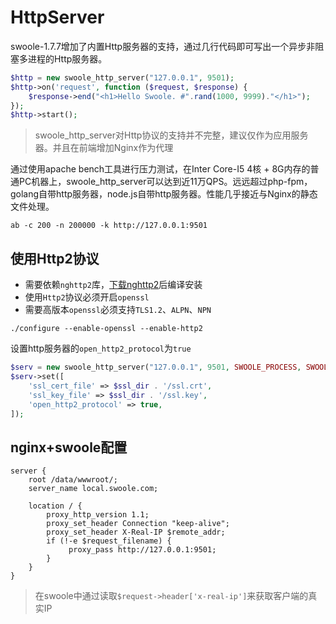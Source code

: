 # HttpServer

swoole-1.7.7增加了内置Http服务器的支持，通过几行代码即可写出一个异步非阻塞多进程的Http服务器。

```php
$http = new swoole_http_server("127.0.0.1", 9501);
$http->on('request', function ($request, $response) {
    $response->end("<h1>Hello Swoole. #".rand(1000, 9999)."</h1>");
});
$http->start();
```

> swoole_http_server对Http协议的支持并不完整，建议仅作为应用服务器。并且在前端增加Nginx作为代理    

通过使用apache bench工具进行压力测试，在Inter Core-I5 4核 + 8G内存的普通PC机器上，swoole_http_server可以达到近11万QPS。远远超过php-fpm，golang自带http服务器，node.js自带http服务器。性能几乎接近与Nginx的静态文件处理。

```shell
ab -c 200 -n 200000 -k http://127.0.0.1:9501
```

使用Http2协议
----
* 需要依赖`nghttp2`库，[下载nghttp2](https://github.com/tatsuhiro-t/nghttp2)后编译安装
* 使用`Http2`协议必须开启`openssl`
* 需要高版本`openssl`必须支持`TLS1.2`、`ALPN`、`NPN`

```shell
./configure --enable-openssl --enable-http2
```

设置http服务器的`open_http2_protocol`为`true`
```php
$serv = new swoole_http_server("127.0.0.1", 9501, SWOOLE_PROCESS, SWOOLE_SOCK_TCP | SWOOLE_SSL);
$serv->set([
    'ssl_cert_file' => $ssl_dir . '/ssl.crt',
    'ssl_key_file' => $ssl_dir . '/ssl.key',
    'open_http2_protocol' => true,
]);
```

nginx+swoole配置
-----
```
server {
    root /data/wwwroot/;
    server_name local.swoole.com;

    location / {
		proxy_http_version 1.1;
		proxy_set_header Connection "keep-alive";
		proxy_set_header X-Real-IP $remote_addr;
        if (!-e $request_filename) {
             proxy_pass http://127.0.0.1:9501;
        }
    }
}
```
> 在swoole中通过读取`$request->header['x-real-ip']`来获取客户端的真实IP